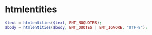 # htmlentities

```php
$text = htmlentities($text, ENT_NOQUOTES);
$body = htmlentities($body, ENT_QUOTES | ENT_IGNORE, "UTF-8");
```
